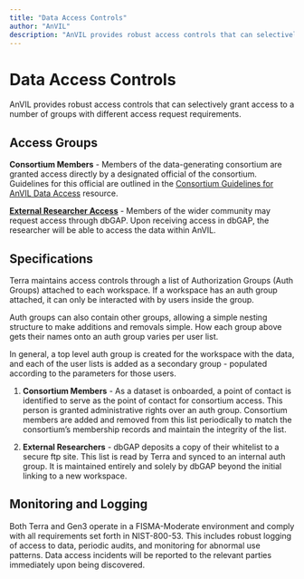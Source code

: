```yaml
---
title: "Data Access Controls"
author: "AnVIL"
description: "AnVIL provides robust access controls that can selectively grant access to a number of groups with different access request requirements."
---
```


# Data Access Controls

<hero small>AnVIL provides robust access controls that can selectively grant access to a number of groups with different access request requirements.</hero>


## Access Groups

**Consortium Members** - Members of the data-generating consortium are granted access directly by a designated official of the consortium. Guidelines for this official are outlined in the [Consortium Guidelines for AnVIL Data Access](/learn/for-consortia/consortium-data-access-guidelines) resource.

**[External Researcher Access](/data/requesting-data-access)** - Members of the wider community may request access through dbGAP. Upon receiving access in dbGAP, the researcher will be able to access the data within AnVIL.
 

## Specifications
Terra maintains access controls through a list of Authorization Groups (Auth Groups) attached to each workspace. If a workspace has an auth group attached, it can only be interacted with by users inside the group.
 
 Auth groups can also contain other groups, allowing a simple nesting structure to make additions and removals simple. How each group above gets their names onto an auth group varies per user list. 

In general, a top level auth group is created for the workspace with the data, and each of the user lists is added as a secondary group - populated according to the parameters for those users.

1. **Consortium Members** - As a dataset is onboarded, a point of contact is identified to serve as the point of contact for consortium access. This person is granted administrative rights over an auth group. Consortium members are added and removed from this list periodically to match the consortium’s membership records and maintain the integrity of the list.

1. **External Researchers** - dbGAP deposits a copy of their whitelist to a secure ftp site. This list is read by Terra and synced to an internal auth group. It is maintained entirely and solely by dbGAP beyond the initial linking to a new workspace.



## Monitoring and Logging

Both Terra and Gen3 operate in a FISMA-Moderate environment and comply with all requirements set forth in NIST-800-53. This includes robust logging of access to data, periodic audits, and monitoring for abnormal use patterns. Data access incidents will be reported to the relevant parties immediately upon being discovered. 




